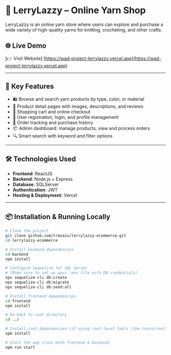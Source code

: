 # 🧶 LerryLazzy – Online Yarn Shop

LerryLazzy is an online yarn store where users can explore and purchase a wide variety of high-quality yarns for knitting, crocheting, and other crafts.

## 🌐 Live Demo
[👉 Visit Website] [https://wad-project-lerrylazzy.vercel.app](https://wad-project-lerrylazzy.vercel.app)

---

## 🚀 Key Features

- 🛍️ Browse and search yarn products by type, color, or material  
- 🧵 Product detail pages with images, descriptions, and reviews  
- 🛒 Shopping cart and online checkout  
- 👤 User registration, login, and profile management  
- 📝 Order tracking and purchase history  
- 📦 Admin dashboard: manage products, view and process orders  
- 🔍 Smart search with keyword and filter options

---

## 🛠️ Technologies Used

- **Frontend**: ReactJS
- **Backend**: Node.js + Express
- **Database**: SQLServer
- **Authentication**: JWT
- **Hosting & Deployment**: Vercel

---

## 📦 Installation & Running Locally

```bash
# Clone the project
git clone github.com/trmzaiu/lerrylazzy-ecommerce.git
cd lerrylazzy-ecommerce

# Install backend dependencies
cd backend
npm install

# Configure Sequelize for SQL Server
# (Make sure to set up your .env file with DB credentials)
npx sequelize-cli db:create
npx sequelize-cli db:migrate
npx sequelize-cli db:seed:all

# Install frontend dependencies
cd frontend
npm install

# Go back to root directory
cd ../

# Install root dependencies (if using root-level tools like concurrently)
npm install

# Start the app (runs both frontend & backend)
npm run start

